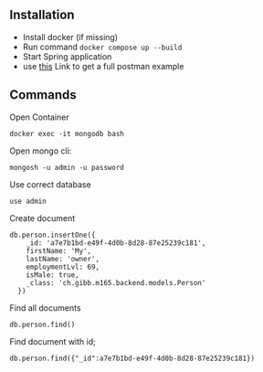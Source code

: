## Installation 
- Install docker (if missing)
- Run command `docker compose up --build`
- Start Spring application
- use [this](https://interstellar-sunset-680755.postman.co/workspace/SBB-Fuek294~df5e5420-db11-4c46-b763-6c431af08a8f/collection/16830288-5fbc47fe-d676-42f7-8603-9dd13009207c?action=share&creator=16830288) Link to get a full postman example 


## Commands
Open Container
```
docker exec -it mongodb bash
```

Open mongo cli:
```
mongosh -u admin -u password
```
Use correct database
```
use admin
```
Create document
```
db.person.insertOne({
    _id: 'a7e7b1bd-e49f-4d0b-8d28-87e25239c181',
    firstName: 'My',
    lastName: 'owner',
    employmentLvl: 69,
    isMale: true,
    _class: 'ch.gibb.m165.backend.models.Person'
  })
```

Find all documents
```
db.person.find()
```

Find document with id;
```
db.person.find({"_id":a7e7b1bd-e49f-4d0b-8d28-87e25239c181})
```